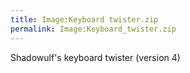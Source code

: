 ```yaml
---
title: Image:Keyboard twister.zip
permalink: Image:Keyboard_twister.zip
---
```


Shadowulf's keyboard twister (version 4)
